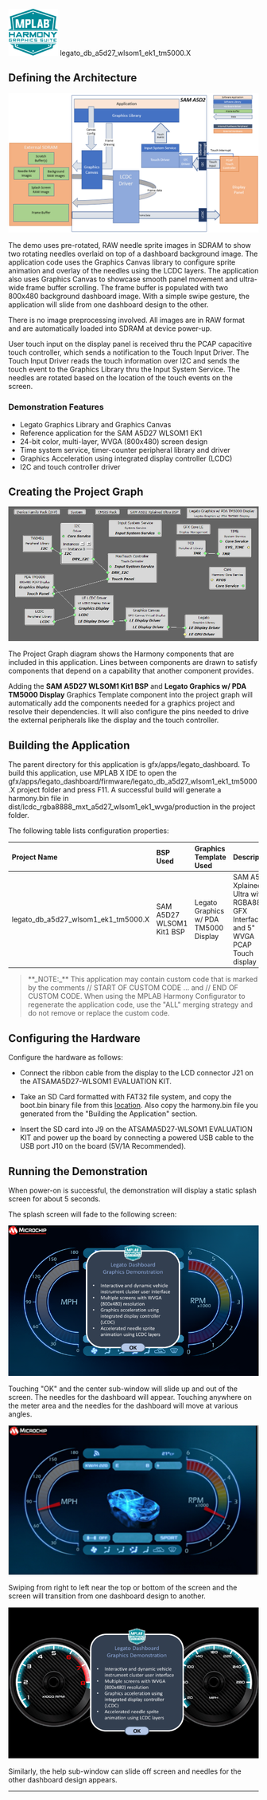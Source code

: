 
![](../../../../docs/images/mhgs.png) legato\_db\_a5d27\_wlsom1\_ek1\_tm5000.X

Defining the Architecture
-------------------------

![](../../../../docs/html/legato_dashboard_sama5d2_canvas_multi_layer_single_buffer_arch.png)

The demo uses pre-rotated, RAW needle sprite images in SDRAM to show two rotating needles overlaid on top of a dashboard background image.  The application code uses the Graphics Canvas library to configure sprite animation and overlay of the needles using the LCDC layers.  The application also uses Graphics Canvas to showcase smooth panel movement and ultra-wide frame buffer scrolling.  The frame buffer is populated with two 800x480 background dashboard image.  With a simple swipe gesture, the application will slide from one dashboard design to the other.

There is no image preprocessing involved.  All images are in RAW format and are automatically loaded into SDRAM at device power-up.  

User touch input on the display panel is received thru the PCAP capacitive touch controller, which sends a notification to the Touch Input Driver. The Touch Input Driver reads the touch information over I2C and sends the touch event to the Graphics Library thru the Input System Service. The needles are rotated based on the location of the touch events on the screen.

### Demonstration Features

-   Legato Graphics Library and Graphics Canvas
-   Reference application for the SAM A5D27 WLSOM1 EK1
-   24-bit color, multi-layer, WVGA (800x480) screen design
-   Time system service, timer-counter peripheral library and driver 
-   Graphics Acceleration using integrated display controller (LCDC)
-   I2C and touch controller driver 

Creating the Project Graph
--------------------------

![](../../../../docs/html/legato_sama5d2_canvas_lcdc_no_gpu_wvga_pg.png)

The Project Graph diagram shows the Harmony components that are included in this application. Lines between components are drawn to satisfy components that depend on a capability that another component provides.

Adding the **SAM A5D27 WLSOM1 Kit1 BSP** and **Legato Graphics w/ PDA TM5000 Display** Graphics Template component into the project graph will automatically add the components needed for a graphics project and resolve their dependencies. It will also configure the pins needed to drive the external peripherals like the display and the touch controller.

Building the Application
------------------------

The parent directory for this application is gfx/apps/legato\_dashboard. To build this application, use MPLAB X IDE to open the gfx/apps/legato\_dashboard/firmware/legato\_db\_a5d27\_wlsom1\_ek1\_tm5000.X project folder and press F11.
A successful build will generate a harmony.bin file in dist/lcdc\_rgba8888\_mxt\_a5d27\_wlsom1\_ek1\_wvga/production in the project folder.

The following table lists configuration properties:

|Project Name|BSP Used|Graphics Template Used|Description|
|:-----------|:-------|:---------------------|:----------|
|legato\_db\_a5d27\_wlsom1\_ek1\_tm5000.X|SAM A5D27 WLSOM1 Kit1 BSP|Legato Graphics w/ PDA TM5000 Display|SAM A5D2 Xplained Ultra with RGBA8888 GFX Interface and 5" WVGA PCAP Touch display|

> \*\*\_NOTE:\_\*\* This application may contain custom code that is marked by the comments // START OF CUSTOM CODE ... and // END OF CUSTOM CODE. When using the MPLAB Harmony Configurator to regenerate the application code, use the "ALL" merging strategy and do not remove or replace the custom code.

Configuring the Hardware
------------------------

Configure the hardware as follows:

-   Connect the ribbon cable from the display to the LCD connector J21 on the ATSAMA5D27-WLSOM1 EVALUATION KIT.

-   Take an SD Card formatted with FAT32 file system, and copy the boot.bin binary file from this [location](bootstrap/wlsom1_ek1/boot.bin). Also copy the harmony.bin file you generated from the "Building the Application" section.

-   Insert the SD card into J9 on the ATSAMA5D27-WLSOM1 EVALUATION KIT and power up the board by connecting a powered USB cable to the USB port J10 on the board (5V/1A Recommended).


Running the Demonstration
-------------------------

When power-on is successful, the demonstration will display a static splash screen for about 5 seconds.  

The splash screen will fade to the following screen:

![](../../../../docs/html/legato_dashboard_screen_1.png)

Touching "OK" and the center sub-window will slide up and out of the screen.  The needles for the dashboard will appear.  Touching anywhere on the meter area and the needles for the dashboard will move at various angles.

![](../../../../docs/html/legato_dashboard.png)

Swiping from right to left near the top or bottom of the screen and the screen will transition from one dashboard design to another.  

![](../../../../docs/html/legato_dashboard_screen_2.png)

Similarly, the help sub-window can slide off screen and needles for the other dashboard design appears.

* * * * *

 
